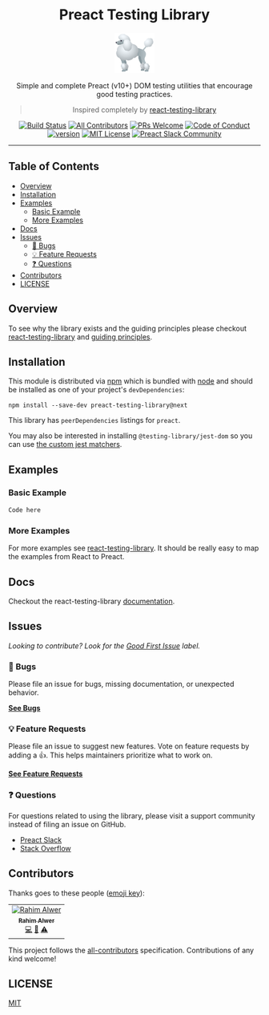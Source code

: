<div align="center">
<h1>Preact Testing Library</h1>

<a href="https://www.emojione.com/emoji/1F429">
  <img
    height="80"
    width="80"
    alt="poodle"
    src="https://raw.githubusercontent.com/mihar-22/preact-testing-library/master/other/poodle.png"
  />
</a>

<p>Simple and complete Preact (v10+) DOM testing utilities that encourage good testing
practices.</p>

> Inspired completely by [react-testing-library][react-testing-library]

[![Build Status][build-badge]][build]
[![All Contributors](https://img.shields.io/badge/all_contributors-1-orange.svg?style=flat-square)](#contributors)
[![PRs Welcome][prs-badge]][prs] 
[![Code of Conduct][coc-badge]][coc]
[![version][version-badge]][package]
[![MIT License][license-badge]][license]
[![Preact Slack Community][preact-slack-badge]][preact-slack]
</div>

<hr />

## Table of Contents

<!-- START doctoc generated TOC please keep comment here to allow auto update -->
<!-- DON'T EDIT THIS SECTION, INSTEAD RE-RUN doctoc TO UPDATE -->


- [Overview](#overview)
- [Installation](#installation)
- [Examples](#examples)
  - [Basic Example](#basic-example)
  - [More Examples](#more-examples)
- [Docs](#docs)
- [Issues](#issues)
  - [🐛 Bugs](#-bugs)
  - [💡 Feature Requests](#-feature-requests)
  - [❓ Questions](#-questions)
- [Contributors](#contributors)
- [LICENSE](#license)

<!-- END doctoc generated TOC please keep comment here to allow auto update -->

## Overview

To see why the library exists and the guiding principles please checkout
 [react-testing-library][react-testing-library] and [guiding principles][guiding-principle].

## Installation

This module is distributed via [npm][npm] which is bundled with [node][node] and
should be installed as one of your project's `devDependencies`:

```
npm install --save-dev preact-testing-library@next
```

This library has `peerDependencies` listings for `preact`.

You may also be interested in installing `@testing-library/jest-dom` so you can
use [the custom jest matchers](https://github.com/testing-library/jest-dom).

## Examples

### Basic Example

```jsx
Code here
```

### More Examples

For more examples see [react-testing-library][react-testing-library]. It should be really easy to
map the examples from React to Preact.

## Docs

Checkout the react-testing-library [documentation][react-testing-library-docs].

## Issues

_Looking to contribute? Look for the [Good First Issue][good-first-issue]
label._

### 🐛 Bugs

Please file an issue for bugs, missing documentation, or unexpected behavior.

[**See Bugs**][bugs]

### 💡 Feature Requests

Please file an issue to suggest new features. Vote on feature requests by adding
a 👍. This helps maintainers prioritize what to work on.

[**See Feature Requests**][requests]

### ❓ Questions

For questions related to using the library, please visit a support community
instead of filing an issue on GitHub.

 - [Preact Slack][slack]
 - [Stack Overflow][stackoverflow]

## Contributors

Thanks goes to these people ([emoji key][emojis]):

<!-- ALL-CONTRIBUTORS-LIST:START - Do not remove or modify this section -->
<!-- prettier-ignore-start -->
<!-- markdownlint-disable -->
<table>
  <tr>
    <td align="center"><a href="https://github.com/mihar-22"><img src="https://avatars3.githubusercontent.com/u/14304599?s=460&v=4" width="100px;" alt="Rahim Alwer"/><br /><sub><b>Rahim Alwer</b></sub></a><br /><a href="https://github.com/mihar-22/preact-testing-library/commits?author=mihar-22" title="Code">💻</a> <a href="https://github.com/mihar-22/preact-testing-library/commits?author=mihar-22" title="Documentation">📖</a> <a href="https://github.com/mihar-22/preact-testing-library/commits?author=mihar-22" title="Tests">⚠️</a></td>
  </tr>
</table>

<!-- markdownlint-enable -->
<!-- prettier-ignore-end -->
<!-- ALL-CONTRIBUTORS-LIST:END -->

This project follows the [all-contributors][all-contributors] specification.
Contributions of any kind welcome!

## LICENSE

[MIT](LICENSE)

<!-- prettier-ignore-start -->

[npm]: https://www.npmjs.com
[node]: https://nodejs.org
[build]: https://travis-ci.org/mihar-22/preact-testing-library-next
[build-badge]: https://travis-ci.org/mihar-22/preact-testing-library.svg?branch=master
[package]: https://www.npmjs.com/package/preact-testing-library-next
[version-badge]: https://img.shields.io/npm/v/preact-testing-library-next
[slack]: https://preact-slack.now.sh
[license]: https://github.com/mihar-22/preact-testing-library/blob/master/LICENSE
[license-badge]: https://img.shields.io/aur/license/preact-testing-library-next
[emojis]: https://github.com/all-contributors/all-contributors#emoji-key
[all-contributors]: https://github.com/all-contributors/all-contributors
[guiding-principle]: https://twitter.com/kentcdodds/status/977018512689455106
[bugs]: https://github.com/mihar-22/preact-testing-library/issues?q=is%3Aissue+is%3Aopen+label%3Abug+sort%3Acreated-desc
[requests]: https://github.com/mihar-22/preact-testing-library/issues?q=is%3Aissue+sort%3Areactions-%2B1-desc+label%3Aenhancement+is%3Aopen
[good-first-issue]: https://github.com/mihar-22/preact-testing-library/issues?utf8=✓&q=is%3Aissue+is%3Aopen+sort%3Areactions-%2B1-desc+label%3A"good+first+issue"+
[stackoverflow]: https://stackoverflow.com/questions/tagged/preact-testing-library
[react-testing-library]: https://github.com/testing-library/react-testing-library
[react-testing-library-docs]: https://testing-library.com/docs/react-testing-library/intro
[prs-badge]: https://img.shields.io/badge/PRs-welcome-brightgreen.svg?style=flat-square
[prs]: http://makeapullrequest.com
[coc-badge]: https://img.shields.io/badge/code%20of-conduct-ff69b4.svg?style=flat-square
[coc]: https://github.com/mihar-22/preact-testing-library/blob/master/CODE_OF_CONDUCT.md
[preact-slack]: https://preact-slack.now.sh/
[preact-slack-badge]: https://preact-slack.now.sh/badge.svg
<!-- prettier-ignore-end -->

